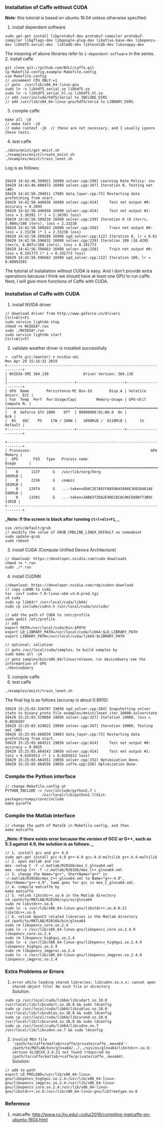 ### Installation of Caffe without CUDA  
**_Note_**: this tutorial is based on ubuntu 16.04 unless otherwise specified.  
1. install dependent software  
```
sudo apt-get install libprotobuf-dev protobuf-compiler protobuf-compiler libgflags-dev libgoogle-glog-dev libatlas-base-dev libopencv-dev libhdf5-serial-dev  liblmdb-dev libleveldb-dev libsnappy-dev
```
The meaning of above libraries refer to `1-dependent-software` in the series.  
2. install caffe  
```
git clone git://github.com/BVLC/caffe.git
cp Makefile.config.example Makefile.config
vim Makefile.config
// uncomment CPU_ONLY:=1
// goto  /usr/lib/x86_64-linux-gnu
sudo ln -s libhdf5_serial.so libhdf5.so
sudo ln -s libhdf5_serial_hl.so libhdf5_hl.so
// add /usr/include/hdf5/serial to INCLUDE_DIRS
// add /usr/lib/x84_64-linux-gnu/hdf5/seria to LIBRARY_DIRS
``` 
3. compile caffe  
```
make all -j8
// make test -j8
// make runtest -j8  // these are not necessary, and I usually ignore these tests.
```

4. test caffe
```
./data/mnist/get_mnist.sh
./examples/mnist/create_mnist.sh
./examples/mnist/train_lenet.sh
```
Log is as follows:  
```

I0429 14:42:46.599921 16998 solver.cpp:290] Learning Rate Policy: inv
I0429 14:42:46.600472 16998 solver.cpp:347] Iteration 0, Testing net (#0)
I0429 14:42:50.294911 17005 data_layer.cpp:73] Restarting data prefetching from start.
I0429 14:42:50.446030 16998 solver.cpp:414]     Test net output #0: accuracy = 0.1045
I0429 14:42:50.446058 16998 solver.cpp:414]     Test net output #1: loss = 2.36391 (* 1 = 2.36391 loss)
I0429 14:42:50.509238 16998 solver.cpp:239] Iteration 0 (0 iter/s, 3.909s/100 iters), loss = 2.33238
I0429 14:42:50.509263 16998 solver.cpp:258]     Train net output #0: loss = 2.33238 (* 1 = 2.33238 loss)
I0429 14:42:50.509289 16998 sgd_solver.cpp:112] Iteration 0, lr = 0.01
I0429 14:42:56.596632 16998 solver.cpp:239] Iteration 100 (16.4285 iter/s, 6.087s/100 iters), loss = 0.191773
I0429 14:42:56.596663 16998 solver.cpp:258]     Train net output #0: loss = 0.191773 (* 1 = 0.191773 loss)
I0429 14:42:56.596683 16998 sgd_solver.cpp:112] Iteration 100, lr = 0.00992565
```
The tutorial of installation without CUDA is easy. And I don't provide extra operations because I think we should have at least one GPU to run caffe. Next, I will give more functions of Caffe with CUDA.  

###  Installation of Caffe with CUDA 
1. install NVIDA driver  
```
// download driver from http://www.geforce.cn/drivers
Ctrl+Alt+F1
sudo service lightdm stop
chmod +x NVIDIA*.run
sudo ./NVIDIA*.run
sudo service lightdm start
Ctrl+Alt+F7
```  
2. validate weather driver is installed successfully  
```
➜  caffe git:(master) ✗ nvidia-smi
Mon Apr 29 15:16:32 2019       
+-----------------------------------------------------------------------------+
| NVIDIA-SMI 384.130                Driver Version: 384.130                   |
|-------------------------------+----------------------+----------------------+
| GPU  Name        Persistence-M| Bus-Id        Disp.A | Volatile Uncorr. ECC |
| Fan  Temp  Perf  Pwr:Usage/Cap|         Memory-Usage | GPU-Util  Compute M. |
|===============================+======================+======================|
|   0  GeForce GTX 1080    Off  | 00000000:01:00.0  On |                  N/A |
|  0%   46C    P5    17W / 200W |   1098MiB /  8110MiB |      1%      Default |
+-------------------------------+----------------------+----------------------+
                                                                               
+-----------------------------------------------------------------------------+
| Processes:                                                       GPU Memory |
|  GPU       PID   Type   Process name                             Usage      |
|=============================================================================|
|    0      1137      G   /usr/lib/xorg/Xorg                           305MiB |
|    0      2156      G   compiz                                       181MiB |
|    0     12974      G   ...-token=E66C2E7AEFFA859A45406E36028461AE   596MiB |
|    0     13391      G   ...-token=2AB8372DA2E40D18CAC06CE88B773B9C    11MiB |
+-----------------------------------------------------------------------------+
```
**_Note: If the screen is black after running `Ctrl+Alt+F1`, _**  
```
vim /etc/default/grub
// moidify the value of GRUB_CMDLINE_LINUX_DEFAULT as nomodeset
sudo update-grub
sudo reboot
```
3. install CUDA (Compute Unified Device Architecture)  
```
// download: https://developer.nvidia.com/cuda-downloads
chmod +x *.run
sudo ./*.run
```
4. install CUDNN  
```
//download: https://developer.nvidia.com/rdp/cudnn-download
// copy cuDNN to cuda
tar -zxvf cudnn-7.0-linux-x64-v4.0-prod.tgz
cd cuda
sudo cp lib64/* /usr/local/cuda/lib64/
sudo cp include/cudnn.h /usr/local/cuda/include/

// add the path of CUDA to /etc/profile
sudo gedit /etc/profile
// add
export PATH=/usr/local/cuda/bin:$PATH
export LD_LIBRARY_PATH=/usr/local/cuda/lib64:$LD_LIBRARY_PATH
export LIBRARY_PATH=/usr/local/cuda/lib64:$LIBRARY_PATH

// optional: valiation
// goto /usr/local/cuda/samples，to build samples by
sudo make all -j4
// goto samples/bin/x86_64/linux/release，run deviceQuery see the informantion of GPU
./deviceQuery
```
5. compile caffe  
6. test caffe
```
./examples/mnist/train_lenet.sh
```  
The final log is as follows (accuray is about 0.9915):  
```
I0429 15:25:03.526787 19056 sgd_solver.cpp:284] Snapshotting solver state to binary proto file examples/mnist/lenet_iter_10000.solverstate
I0429 15:25:03.529804 19056 solver.cpp:327] Iteration 10000, loss = 0.0026507
I0429 15:25:03.529822 19056 solver.cpp:347] Iteration 10000, Testing net (#0)
I0429 15:25:03.660559 19063 data_layer.cpp:73] Restarting data prefetching from start.
I0429 15:25:03.664521 19056 solver.cpp:414]     Test net output #0: accuracy = 0.9915
I0429 15:25:03.664543 19056 solver.cpp:414]     Test net output #1: loss = 0.0265013 (* 1 = 0.0265013 loss)
I0429 15:25:03.664551 19056 solver.cpp:332] Optimization Done.
I0429 15:25:03.664556 19056 caffe.cpp:250] Optimization Done.
```

### Compile the Python interface
```
// change Makefile.config at
PYTHON_INCLUDE := /usr/include/python2.7 \
                 /usr/local/lib/python2.7/dist-packages/numpy/core/include
make pycaffe
```

### Compile the Matlab interface
```
// change the path of Matalb in Makefile.config, and then
make matcaffe
```
**_Note: If there exists error because the version of GCC or G++, such as 5.3 against 4.9, the solution is as follows: _**  
```
// 1. install gcc and g++ 4.9
sudo apt-get install gcc-4.9 g++-4.9 gcc-4.9-multilib g++-4.9-multilib
// 2. open matlab and run 
mex -setup C -f ~/.matlab/R2016b/mex_C_glnxa64.xml
mex -setup C++ -f ~/.matlab/R2016b/mex_C++_glnxa64.xml
// 3. change the Name="g++", ShortName="g++" in ~/.matlab/R2016b/mex_C++_glnxa64.xml to Name="g++-4.9", ShortName="g++-4.9". Same goes for gcc in mex_C_glnxa64.xml.
// 4. compile matcaffe by
make matcaffe
// 5. relink libstdc++.so.6 in the Matlab directory
cd /path/to/MATLAB/R2016b/sys/os/glnxa64
sudo rm libstdc++.so.6
sudo ln -s /usr/lib/x86_64-linux-gnu/libstdc++.so.6.0.21 libstdc++.so.6
// 6. relink OpenCV related libraries in the Matlab directory
cd /path/to/MATLAB/R2016b/bin/glnxa64
sudo rm libopencv_core.so.2.4
sudo ln -s /usr/lib/x86_64-linux-gnu/libopencv_core.so.2.4.9 libopencv_core.so.2.4
sudo rm libopencv_highgui.so.2.4
sudo ln -s /usr/lib/x86_64-linux-gnu/libopencv_highgui.so.2.4.9 libopencv_highgui.so.2.4
sudo rm libopencv_imgproc.so.2.4
sudo ln -s /usr/lib/x86_64-linux-gnu/libopencv_imgproc.so.2.4.9 libopencv_imgproc.so.2.4
```

### Extra Problems or Errors
1. `error while loading shared libraries: libcudnn.so.x.x: cannot open shared object file: No such file or directory`  
Solution:  
```
sudo cp /usr/local/cuda/lib64/libcudart.so.10.0 /usr/local/lib/libcudart.so.10.0 && sudo ldconfig
sudo cp /usr/local/cuda/lib64/libcublas.so.10.0 /usr/local/lib/libcublas.so.10.0 && sudo ldconfig
sudo cp /usr/local/cuda/lib64/libcurand.so.10.0 /usr/local/lib/libcurand.so.10.0 && sudo ldconfig
sudo cp /usr/local/cuda/lib64/libcudnn.so.7 /usr/local/lib/libcudnn.so.7 && sudo ldconfig
```  
2. `Invalid MEX-file '/path/to/caffe/matlab/+caffe/private/caffe_.mexa64': /path/to/MATLAB/bin/glnxa64/../../sys/os/glnxa64/libstdc++.so.6: version GLIBCXX_3.4.21 not found (required by /path/to/caffe/matlab/+caffe/private/caffe_.mexa64).`  
Solution:  
```
// add to path
export LD_PRELOAD=/usr/lib/x86_64-linux-gnu/libopencv_highgui.so.2.4:/usr/lib/x86_64-linux-gnu/libopencv_imgproc.so.2.4:/usr/lib/x86_64-linux-gnu/libopencv_core.so.2.4:/usr/lib/x86_64-linux-gnu/libstdc++.so.6:/usr/lib/x86_64-linux-gnu/libfreetype.so.6
```

### Reference
1. matcaffe: http://www.cs.jhu.edu/~cxliu/2016/compiling-matcaffe-on-ubuntu-1604.html
